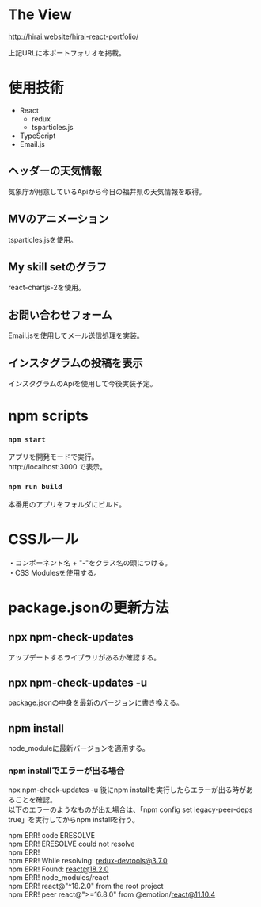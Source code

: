 # The View
http://hirai.website/hirai-react-portfolio/

上記URLに本ポートフォリオを掲載。

# 使用技術
<ul>
  <li>
    React
    <ul>
      <li>redux</li>
      <li>tsparticles.js</li>
    </ul>
  </li>
  <li>TypeScript</li>
  <li>Email.js</li>
</ul>

## ヘッダーの天気情報
気象庁が用意しているApiから今日の福井県の天気情報を取得。
## MVのアニメーション
tsparticles.jsを使用。
## My skill setのグラフ
react-chartjs-2を使用。
## お問い合わせフォーム
Email.jsを使用してメール送信処理を実装。
## インスタグラムの投稿を表示
インスタグラムのApiを使用して今後実装予定。

# npm scripts
### `npm start`

アプリを開発モードで実行。<br>
http://localhost:3000 で表示。

### `npm run build`
本番用のアプリをフォルダにビルド。

# CSSルール
・コンポーネント名 + "-"をクラス名の頭につける。<br>
・CSS Modulesを使用する。

# package.jsonの更新方法

## npx npm-check-updates
アップデートするライブラリがあるか確認する。

## npx npm-check-updates -u
package.jsonの中身を最新のバージョンに書き換える。

## npm install
node_moduleに最新バージョンを適用する。

### npm installでエラーが出る場合
npx npm-check-updates -u 後にnpm installを実行したらエラーが出る時があることを確認。<br>
以下のエラーのようなものが出た場合は、「npm config set legacy-peer-deps true」を実行してからnpm installを行う。<br>

npm ERR! code ERESOLVE <br>
npm ERR! ERESOLVE could not resolve <br>
npm ERR! <br>
npm ERR! While resolving: redux-devtools@3.7.0 <br>
npm ERR! Found: react@18.2.0 <br>
npm ERR! node_modules/react <br>
npm ERR!   react@"^18.2.0" from the root project <br>
npm ERR!   peer react@">=16.8.0" from @emotion/react@11.10.4
